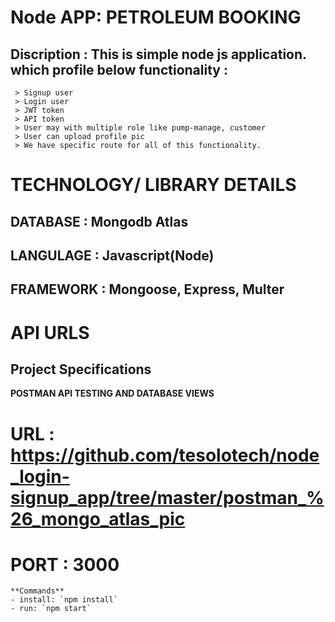 # Node APP: PETROLEUM BOOKING

## Discription : This is simple node js application. which profile below functionality :

     > Signup user
     > Login user
     > JWT token
     > API token
     > User may with multiple role like pump-manage, customer
     > User can upload profile pic
     > We have specific route for all of this functionality.

##

# TECHNOLOGY/ LIBRARY DETAILS

## DATABASE : Mongodb Atlas

## LANGULAGE : Javascript(Node)

## FRAMEWORK : Mongoose, Express, Multer

# API URLS

## Project Specifications

**POSTMAN API TESTING AND DATABASE VIEWS**

# URL : https://github.com/tesolotech/node_login-signup_app/tree/master/postman_%26_mongo_atlas_pic

# PORT : 3000

```
**Commands**
- install: `npm install`
- run: `npm start`
```
